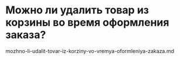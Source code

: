 # Можно ли удалить товар из корзины во время оформления заказа?

mozhno-li-udalit-tovar-iz-korziny-vo-vremya-oformleniya-zakaza.md